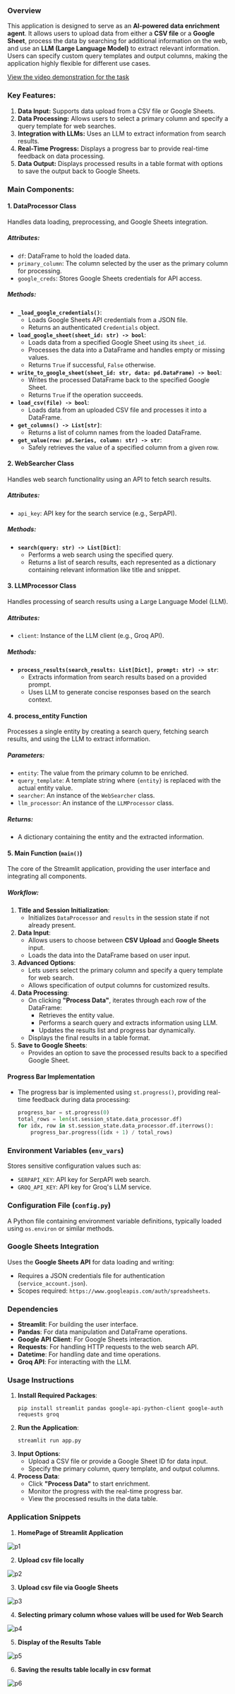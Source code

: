 ### **Overview**
This application is designed to serve as an **AI-powered data enrichment agent**. It allows users to upload data from either a **CSV file** or a **Google Sheet**, process the data by searching for additional information on the web, and use an **LLM (Large Language Model)** to extract relevant information. Users can specify custom query templates and output columns, making the application highly flexible for different use cases.

[View the video demonstration for the task](https://www.loom.com/share/e3cd30374f4448e5befb30454af89353?sid=841f27a6-d99e-4a08-9209-884801c9f191)

### **Key Features:**
1. **Data Input:** Supports data upload from a CSV file or Google Sheets.
2. **Data Processing:** Allows users to select a primary column and specify a query template for web searches.
3. **Integration with LLMs:** Uses an LLM to extract information from search results.
4. **Real-Time Progress:** Displays a progress bar to provide real-time feedback on data processing.
5. **Data Output:** Displays processed results in a table format with options to save the output back to Google Sheets.

### **Main Components:**

#### 1. **DataProcessor Class**
Handles data loading, preprocessing, and Google Sheets integration.

##### **Attributes:**
- `df`: DataFrame to hold the loaded data.
- `primary_column`: The column selected by the user as the primary column for processing.
- `google_creds`: Stores Google Sheets credentials for API access.

##### **Methods:**
- **`_load_google_credentials()`**:
  - Loads Google Sheets API credentials from a JSON file.
  - Returns an authenticated `Credentials` object.
- **`load_google_sheet(sheet_id: str) -> bool`**:
  - Loads data from a specified Google Sheet using its `sheet_id`.
  - Processes the data into a DataFrame and handles empty or missing values.
  - Returns `True` if successful, `False` otherwise.
- **`write_to_google_sheet(sheet_id: str, data: pd.DataFrame) -> bool`**:
  - Writes the processed DataFrame back to the specified Google Sheet.
  - Returns `True` if the operation succeeds.
- **`load_csv(file) -> bool`**:
  - Loads data from an uploaded CSV file and processes it into a DataFrame.
- **`get_columns() -> List[str]`**:
  - Returns a list of column names from the loaded DataFrame.
- **`get_value(row: pd.Series, column: str) -> str`**:
  - Safely retrieves the value of a specified column from a given row.

#### 2. **WebSearcher Class**
Handles web search functionality using an API to fetch search results.

##### **Attributes:**
- `api_key`: API key for the search service (e.g., SerpAPI).

##### **Methods:**
- **`search(query: str) -> List[Dict]`**:
  - Performs a web search using the specified query.
  - Returns a list of search results, each represented as a dictionary containing relevant information like title and snippet.

#### 3. **LLMProcessor Class**
Handles processing of search results using a Large Language Model (LLM).

##### **Attributes:**
- `client`: Instance of the LLM client (e.g., Groq API).

##### **Methods:**
- **`process_results(search_results: List[Dict], prompt: str) -> str`**:
  - Extracts information from search results based on a provided prompt.
  - Uses LLM to generate concise responses based on the search context.

#### 4. **process_entity Function**
Processes a single entity by creating a search query, fetching search results, and using the LLM to extract information.

##### **Parameters:**
- `entity`: The value from the primary column to be enriched.
- `query_template`: A template string where `{entity}` is replaced with the actual entity value.
- `searcher`: An instance of the `WebSearcher` class.
- `llm_processor`: An instance of the `LLMProcessor` class.

##### **Returns:**
- A dictionary containing the entity and the extracted information.

#### 5. **Main Function (`main()`)**
The core of the Streamlit application, providing the user interface and integrating all components.

##### **Workflow:**
1. **Title and Session Initialization**:
   - Initializes `DataProcessor` and `results` in the session state if not already present.
2. **Data Input**:
   - Allows users to choose between **CSV Upload** and **Google Sheets** input.
   - Loads the data into the DataFrame based on user input.
3. **Advanced Options**:
   - Lets users select the primary column and specify a query template for web search.
   - Allows specification of output columns for customized results.
4. **Data Processing**:
   - On clicking **"Process Data"**, iterates through each row of the DataFrame:
     - Retrieves the entity value.
     - Performs a search query and extracts information using LLM.
     - Updates the results list and progress bar dynamically.
   - Displays the final results in a table format.
5. **Save to Google Sheets**:
   - Provides an option to save the processed results back to a specified Google Sheet.

#### **Progress Bar Implementation**
- The progress bar is implemented using `st.progress()`, providing real-time feedback during data processing:
  ```python
  progress_bar = st.progress(0)
  total_rows = len(st.session_state.data_processor.df)
  for idx, row in st.session_state.data_processor.df.iterrows():
      progress_bar.progress((idx + 1) / total_rows)
  ```

### **Environment Variables (`env_vars`)**
Stores sensitive configuration values such as:
- `SERPAPI_KEY`: API key for SerpAPI web search.
- `GROQ_API_KEY`: API key for Groq's LLM service.

### **Configuration File (`config.py`)**
A Python file containing environment variable definitions, typically loaded using `os.environ` or similar methods.

### **Google Sheets Integration**
Uses the **Google Sheets API** for data loading and writing:
- Requires a JSON credentials file for authentication (`service_account.json`).
- Scopes required: `https://www.googleapis.com/auth/spreadsheets`.

### **Dependencies**
- **Streamlit**: For building the user interface.
- **Pandas**: For data manipulation and DataFrame operations.
- **Google API Client**: For Google Sheets interaction.
- **Requests**: For handling HTTP requests to the web search API.
- **Datetime**: For handling date and time operations.
- **Groq API**: For interacting with the LLM.

### **Usage Instructions**
1. **Install Required Packages**:
   ```
   pip install streamlit pandas google-api-python-client google-auth requests groq
   ```
2. **Run the Application**:
   ```
   streamlit run app.py
   ```
3. **Input Options**:
   - Upload a CSV file or provide a Google Sheet ID for data input.
   - Specify the primary column, query template, and output columns.
4. **Process Data**:
   - Click **"Process Data"** to start enrichment.
   - Monitor the progress with the real-time progress bar.
   - View the processed results in the data table.
  
### Application Snippets

1. **HomePage of Streamlit Application**
   
![p1](https://github.com/user-attachments/assets/cba0fdfe-2a35-4781-bff0-79acf9396bb3)

2. **Upload csv file locally**
   
![p2](https://github.com/user-attachments/assets/d3121767-8569-473d-8350-16c223ed5404)

3. **Upload csv file via Google Sheets**
   
![p3](https://github.com/user-attachments/assets/ae65c040-769f-4ef9-bf6a-16f8ea410032)

4. **Selecting primary column whose values will be used for Web Search**

![p4](https://github.com/user-attachments/assets/664170df-bbfd-4c66-bf68-c13b3cc0eeba)

5. **Display of the Results Table**

![p5](https://github.com/user-attachments/assets/715142d4-3c27-41ad-b682-2961d1f3aa4e)

6. **Saving the results table locally in csv format**

![p6](https://github.com/user-attachments/assets/ebec20e8-0eeb-4bd2-9be4-dea6b6ff8c82)
   
